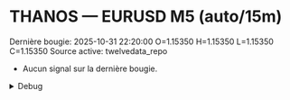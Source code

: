 # THANOS — EURUSD M5 (auto/15m)
Dernière bougie: 2025-10-31 22:20:00  O=1.15350  H=1.15350  L=1.15350  C=1.15350
Source active: twelvedata_repo

- Aucun signal sur la dernière bougie.

<details><summary>Debug</summary>

- TD_API_KEY manquant.

</details>